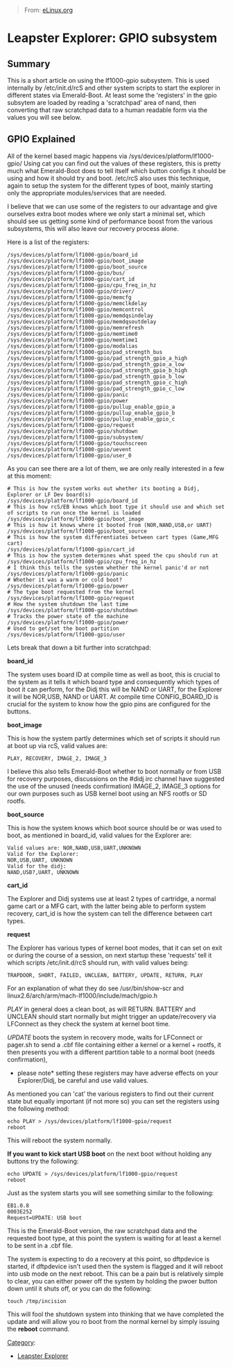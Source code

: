 > From: [eLinux.org](http://eLinux.org/Leapster_Explorer:_GPIO_subsystem "http://eLinux.org/Leapster_Explorer:_GPIO_subsystem")


# Leapster Explorer: GPIO subsystem



## Summary

This is a short article on using the lf1000-gpio subsystem. This is used
internally by /etc/init.d/rcS and other system scripts to start the
explorer in different states via Emerald-Boot. At least some the
'registers' in the gpio subsytem are loaded by reading a 'scratchpad'
area of nand, then converting that raw scratchpad data to a human
readable form via the values you will see below.

## GPIO Explained

All of the kernel based magic happens via
/sys/devices/platform/lf1000-gpio/ Using cat you can find out the values
of these registers, this is pretty much what Emerald-Boot does to tell
itself which button configs it should be using and how it should try and
boot. /etc/rcS also uses this technique, again to setup the system for
the different types of boot, mainly starting only the appropriate
modules/services that are needed.

I believe that we can use some of the registers to our advantage and
give ourselves extra boot modes where we only start a minimal set, which
should see us getting some kind of performance boost from the various
subsystems, this will also leave our recovery process alone.

Here is a list of the registers:

    /sys/devices/platform/lf1000-gpio/board_id
    /sys/devices/platform/lf1000-gpio/boot_image
    /sys/devices/platform/lf1000-gpio/boot_source
    /sys/devices/platform/lf1000-gpio/bus/
    /sys/devices/platform/lf1000-gpio/cart_id
    /sys/devices/platform/lf1000-gpio/cpu_freq_in_hz
    /sys/devices/platform/lf1000-gpio/driver/
    /sys/devices/platform/lf1000-gpio/memcfg
    /sys/devices/platform/lf1000-gpio/memclkdelay
    /sys/devices/platform/lf1000-gpio/memcontrol
    /sys/devices/platform/lf1000-gpio/memdqsindelay
    /sys/devices/platform/lf1000-gpio/memdqsoutdelay
    /sys/devices/platform/lf1000-gpio/memrefresh
    /sys/devices/platform/lf1000-gpio/memtime0
    /sys/devices/platform/lf1000-gpio/memtime1
    /sys/devices/platform/lf1000-gpio/modalias
    /sys/devices/platform/lf1000-gpio/pad_strength_bus
    /sys/devices/platform/lf1000-gpio/pad_strength_gpio_a_high
    /sys/devices/platform/lf1000-gpio/pad_strength_gpio_a_low
    /sys/devices/platform/lf1000-gpio/pad_strength_gpio_b_high
    /sys/devices/platform/lf1000-gpio/pad_strength_gpio_b_low
    /sys/devices/platform/lf1000-gpio/pad_strength_gpio_c_high
    /sys/devices/platform/lf1000-gpio/pad_strength_gpio_c_low
    /sys/devices/platform/lf1000-gpio/panic
    /sys/devices/platform/lf1000-gpio/power
    /sys/devices/platform/lf1000-gpio/pullup_enable_gpio_a
    /sys/devices/platform/lf1000-gpio/pullup_enable_gpio_b
    /sys/devices/platform/lf1000-gpio/pullup_enable_gpio_c
    /sys/devices/platform/lf1000-gpio/request
    /sys/devices/platform/lf1000-gpio/shutdown
    /sys/devices/platform/lf1000-gpio/subsystem/
    /sys/devices/platform/lf1000-gpio/touchscreen
    /sys/devices/platform/lf1000-gpio/uevent
    /sys/devices/platform/lf1000-gpio/user_0

As you can see there are a lot of them, we are only really interested in
a few at this moment:

    # This is how the system works out whether its booting a Didj, Explorer or LF Dev board(s)
    /sys/devices/platform/lf1000-gpio/board_id
    # This is how rcS/EB knows which boot type it should use and which set of scripts to run once the kernel is loaded
    /sys/devices/platform/lf1000-gpio/boot_image
    # This is how it knows where it booted from (NOR,NAND,USB,or UART)
    /sys/devices/platform/lf1000-gpio/boot_source
    # This is how the system differentiates between cart types (Game,MFG cart)
    /sys/devices/platform/lf1000-gpio/cart_id
    # This is how the system determines what speed the cpu should run at
    /sys/devices/platform/lf1000-gpio/cpu_freq_in_hz
    # I think this tells the system whether the kernel panic'd or not
    /sys/devices/platform/lf1000-gpio/panic
    # Whether it was a warm or cold boot?
    /sys/devices/platform/lf1000-gpio/power
    # The type boot requested from the kernel
    /sys/devices/platform/lf1000-gpio/request
    # How the system shutdown the last time
    /sys/devices/platform/lf1000-gpio/shutdown
    # Tracks the power state of the machine
    /sys/devices/platform/lf1000-gpio/power
    # Used to get/set the boot partition
    /sys/devices/platform/lf1000-gpio/user


 Lets break that down a bit further into scratchpad:

**board\_id**

The system uses board ID at compile time as well as boot, this is
crucial to the system as it tells it which board type and consequently
which types of boot it can perform, for the Didj this will be NAND or
UART, for the Explorer it will be NOR,USB, NAND or UART. At compile time
CONFIG\_BOARD\_ID is crucial for the system to know how the gpio pins
are configured for the buttons.

**boot\_image**

This is how the system partly determines which set of scripts it should
run at boot up via rcS, valid values are:

    PLAY, RECOVERY, IMAGE_2, IMAGE_3

I believe this also tells Emerald-Boot whether to boot normally or from
USB for recovery purposes, discussions on the \#didj irc channel have
suggested the use of the unused (needs confirmation) IMAGE\_2, IMAGE\_3
options for our own purposes such as USB kernel boot using an NFS rootfs
or SD rootfs.

**boot\_source**

This is how the system knows which boot source should be or was used to
boot, as mentioned in board\_id, valid values for the Explorer are:

    Valid values are: NOR,NAND,USB,UART,UNKNOWN
    Valid for the Explorer:
    NOR,USB,UART, UNKNOWN
    Valid for the didj:
    NAND,USB?,UART, UNKNOWN

**cart\_id**

The Explorer and Didj systems use at least 2 types of cartridge, a
normal game cart or a MFG cart, with the latter being able to perform
system recovery, cart\_id is how the system can tell the difference
between cart types.

**request**

The Explorer has various types of kernel boot modes, that it can set on
exit or during the course of a session, on next startup these 'requests'
tell it which scripts /etc/init.d/rcS should run, with valid values
being:

    TRAPDOOR, SHORT, FAILED, UNCLEAN, BATTERY, UPDATE, RETURN, PLAY

For an explanation of what they do see /usr/bin/show-scr and
linux2.6/arch/arm/mach-lf1000/include/mach/gpio.h

*PLAY* in general does a clean boot, as will RETURN. BATTERY and UNCLEAN
should start normally but might trigger an update/recovery via LFConnect
as they check the system at kernel boot time.

*UPDATE* boots the system in recovery mode, waits for LFConnect or
pager.sh to send a .cbf file containing either a kernel or a kernel +
rootfs, it then presents you with a different partition table to a
normal boot (needs confirmation),

-   please note\* setting these registers may have adverse effects on
    your Explorer/Didj, be careful and use valid values.

As mentioned you can 'cat' the various registers to find out their
current state but equally important (if not more so) you can set the
registers using the following method:

    echo PLAY > /sys/devices/platform/lf1000-gpio/request
    reboot

This will reboot the system normally.

**If you want to kick start USB boot** on the next boot without holding
any buttons try the following:

    echo UPDATE > /sys/devices/platform/lf1000-gpio/request
    reboot

Just as the system starts you will see something similar to the
following:

    EB1.0.8
    0003E252
    Request=UPDATE: USB boot

This is the Emerald-Boot version, the raw scratchpad data and the
requested boot type, at this point the system is waiting for at least a
kernel to be sent in a .cbf file.

The system is expecting to do a recovery at this point, so dftpdevice is
started, if dftpdevice isn't used then the system is flagged and it will
reboot into usb mode on the next reboot. This can be a pain but is
relatively simple to clear, you can either power off the system by
holding the pwoer button down until it shuts off, or you can do the
following:

    touch /tmp/incision

This will fool the shutdown system into thinking that we have completed
the update and will allow you ro boot from the normal kernel by simply
issuing the **reboot** command.


[Category](http://eLinux.org/Special:Categories "Special:Categories"):

-   [Leapster
    Explorer](http://eLinux.org/Category:Leapster_Explorer "Category:Leapster Explorer")

